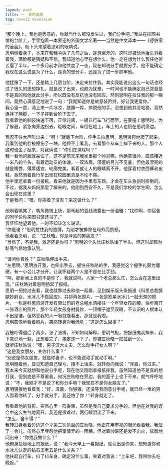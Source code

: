 ```yaml
---
layout: post
title: 一　爱的选择
tag: novel2 novelxian
---
```


“那个晚上，我也是愿意的，你就当什么都没发生过，我们分手吧。”我站在校图书馆的台阶上，手里抱着一本要还的外国文学名著――当然是中文译本――《德伯家的苔丝》，低下头来望着思明的眼睛说。<br />
思明侧着身子，本来在和我争执了几句之后，是想离开的，这时却被动地抬头斜看着我，满脸都是猜疑和不信。我知道他心里在想什么，他一定在想为什么我任他苦苦磨了半年，一个多月前才和他共度了一夜，现在却说分手就要分手。他不能确定我现在这么说是为了什么，是真的想分手，还是为了进一步抓牢他。

他犹豫了一下，还是踏上几层台阶，决定来拉住我。其实我能说出这么一句话也经过了很久的思想挣扎，就是说了出来，也颇为犹豫，一时间也不能确定自己究竟是不是真的和他就此分手，所以既没有反抗也没有回应。然则思明在拉住我的那一瞬间，竟然心满意足地说了一句：“我就知道你是故意装矜持，好让我更爱你。”<br />
我心里一震，涌上来一片冰凉，胳膊一挥，摔脱他的手。没想到他并没站稳，竟然连拌了两脚，一下子摔到台阶下去了。<br />
我看着他的脑袋快速下落，正惊诧间，一辆自行车飞行而至，在要撞上思明时，为了躲避，紧急向旁边拐去，眨眼之间，车倒在地上，车上的人也倒在思明旁边。

我忍不住大声叫出来：“啊！”就跑下台阶，伸手去拉思明。思明狼狈地爬了起来，我看到他的脸被擦伤了一块。他顾不上看我，去看那个从车上摔下来的人。那个人这时也坐了起来，对我俩说：“你们在演戏吗？”<br />
我一看他的脸就呆住了，这不是前天来我家里那个帅哥嘛。他确实很帅，应该接近一米八的个头，有着运动员的体魄。一双浓眉，深邃的目光不见底，但他最漂亮的就是嘴唇，薄厚适宜，轮廓完美，看着就让人的眼睛离不开。他穿着衬衣西裤和皮鞋，竟然骑着自行车出现在校园里真是不伦不类。<br />
他手里还拿着一份报纸，看来他就是因为手里有东西，才会在车头急拐时摔倒的。不过，据我从妈妈那里了解来的，他刚到西安不久，不是我们学校的学生啊，怎么会出现在这里？<br />
于是我问：“嘿，你摔着了没有？来这做什么？”

他咧着嘴笑了，嘴角微微上扬，那弯起的弧线流露出一份温雅：“找你啊，你宿舍的同学说你来图书馆还书了。”<br />
我怔怔地望着他，一时不知该怎么说话。<br />
“你是谁？”思明拉住我的胳膊，为刚才被排除在局外而愤怒。<br />
他看着思明，说：“庄秋皓。你是泽嘉的男朋友？”<br />
“当然了，不是我，难道还是你吗？”思明的个头比庄秋皓矮了半头，但这时却颇为趾高气昂地承认到。

“请问你贵姓？” 庄秋皓伸出手来。<br />
“左思明。”思明放开我，也伸出手去，握住庄秋皓的手，我感觉这个握手礼颇为僵硬，有一小会儿才分开，让我怀疑两个人是不是在比手劲。<br />
“呵，那新闻上真的不是你了，我就说吗，人家一个老总那么忙，怎么会在这里出现。” 庄秋皓对着思明扬起了报纸。<br />
思明一把抢过去看，我也就靠过去和他一起看，见到娱乐版头条报道《科思总裁劈腿妙龄女，水冰儿不做回应》，并排两张照片，一张是影星水冰儿一脸无奈的照片，一张是科思旅游开发有限公司的老总程水清搂住一个年轻女孩的腰，快步离开一张酒店的照片，那个年轻女孩身材曼妙，一顶帽子遮至双眼，不认识的人根本认不出是谁，但熟悉我的人一眼就能看出，那就是我啦。<br />
思明震惊地看着照片，突然转身对我低吼：“这是怎么回事？”

我被吓得退后了两步，张了张嘴，不知如何解释。思明气极，把报纸向我摔来，我下意识地一躲，正想着完了，挨定这一下了，却被庄秋皓一把拉到一旁。<br />
就听庄秋皓说：“嘿，男子汉大丈夫，怎么动手打女人啊？”<br />
“这是我女朋友，关你什么事？”<br />
“别说是你女朋友，就是你妻子，也不能说动手就动手啊。”<br />
思明瞪着他，显见知道自己理亏，接不上话来，就转而向我说：“泽嘉，你过来。”<br />
我本来今天就想和他说分手呢，现在他又刚刚拿报纸摔我，虽然知道他不是真的想打我，但到底是不尊重我，何况庄秋皓在旁边，我的面子上也下不来，就气呼呼地说：“不，我刚才不是说了和你分手嘛？我现在不是你女朋友了。”<br />
思明狠狠地看着我：“好，泽嘉，你够狠，还没等我同意分手呢，就已经一堆的男人围着你转了，分手就分手，我还怕了你！”转身就走了。

我看着他的背影，突然心里一阵委屈，虽然是我自己要求分手的，但他在对我的误会中这么生气地离开，我还是很难过，两行眼泪流了下来。<br />
“怎么，舍不得？”<br />
我转过身看着旁边这个才第二次见面的庄秋皓，他正在用审视的眼光看着我。我怔了一会儿，虽然心里埋怨他把事情弄的一团糟，但对着帅哥还是发不出火，软弱地问出来：“你找我做什么？”<br />
他俯身捡起地上的报纸，说：“我今天早上一看报纸，就认出是你来，想知道你和水冰儿认定的钻石王老五是什么关系？”<br />
他扶起自行车，抖了抖车身，确定没什么事，笑着对我说：“上车吧，我带你去吃晚饭。”
